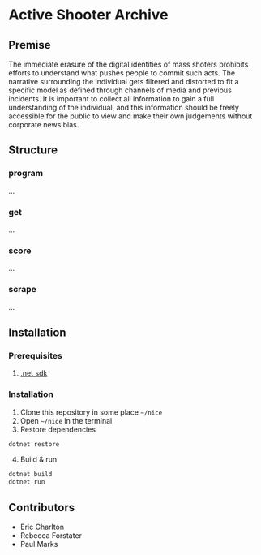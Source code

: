 # Active Shooter Archive

## Premise
The immediate erasure of the digital identities of mass shoters prohibits efforts to understand what pushes people to commit such acts. The narrative surrounding the individual gets filtered and distorted to fit a specific model as defined through channels of media and previous incidents. It is important to collect all information to gain a full understanding of the individual, and this information should be freely accessible for the public to view and make their own judgements without corporate news bias.

## Structure

### program
...
### get
...
### score
...
### scrape
...

## Installation

### Prerequisites
1. [.net sdk](https://www.microsoft.com/net/learn/get-started/) 

### Installation
1. Clone this repository in some place `~/nice`
2. Open `~/nice` in the terminal
3. Restore dependencies
```bash
dotnet restore
```
4. Build & run
```bash
dotnet build
dotnet run
```

## Contributors
* Eric Charlton
* Rebecca Forstater
* Paul Marks
